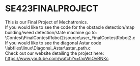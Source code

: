 # SE423FINALPROJECT
This is our Final Project of Mechatronics.                                                                    
If you would like to see the code for the obstacle detection/map building/weed detection/state machine go to:                                       
\Contest\FinalContestRobot2\source\user_FinalContestRobot2.c                                      
If you would like to see the diagonal Astar code                                            
\labfiles\linux\Diagonal_Astar\astar_path.c                                                 
Check out our website detailing the project here: https://www.youtube.com/watch?v=faxWsOvBNKc                                                      
